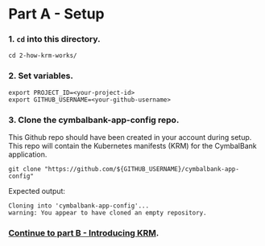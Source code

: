 # Part A - Setup  

### 1. **`cd` into this directory.**

```
cd 2-how-krm-works/
```

### 2. **Set variables.**

```
export PROJECT_ID=<your-project-id>
export GITHUB_USERNAME=<your-github-username>
```

### 3. **Clone the cymbalbank-app-config repo.** 

This Github repo should have been created in your account during setup. This repo will contain the Kubernetes manifests (KRM) for the CymbalBank application. 

```
git clone "https://github.com/${GITHUB_USERNAME}/cymbalbank-app-config"
```

Expected output: 

```
Cloning into 'cymbalbank-app-config'...
warning: You appear to have cloned an empty repository.
```

### **[Continue to part B - Introducing KRM](partB-introducing-krm.md)**.
